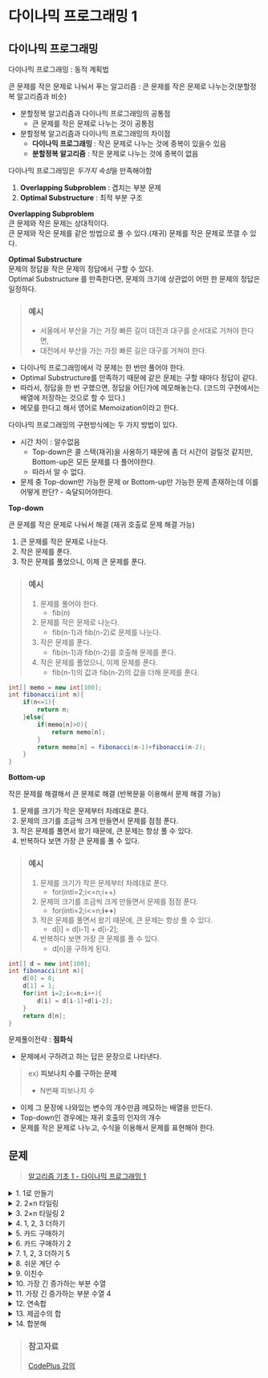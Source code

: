 # 다이나믹 프로그래밍 1
## 다이나믹 프로그래밍
다이나믹 프로그래밍 : 동적 계획법

큰 문제를 작은 문제로 나눠서 푸는 알고리즘 : 큰 문제를 작은 문제로 나누는것(분할정복 알고리즘과 비슷)

- 분할정복 알고리즘과 다이나믹 프로그래밍의 공통점
    + 큰 문제를 작은 문제로 나누는 것이 공통점
- 분할정복 알고리즘과 다이나믹 프로그래밍의 차이점
    + **다이나믹 프로그래밍** : 작은 문제로 나누는 것에 중복이 있을수 있음
    + **분할정복 알고리즘** : 작은 문제로 나누는 것에 중복이 없음

다이나믹 프로그래밍은 *두가지 속성*을 만족해야함
1. **Overlapping Subproblem** : 겹치는 부분 문제
2. **Optimal Substructure** : 최적 부분 구조

**Overlapping Subproblem**   
큰 문제와 작은 문제는 상대적이다.   
큰 문제와 작은 문제를 같은 방법으로 풀 수 있다.(재귀) 문제를 작은 문제로 쪼갤 수 있다.   

**Optimal Substructure**  
문제의 정답을 작은 문제의 정답에서 구할 수 있다.   
Optimal Substructure 를 만족한다면, 문제의 크기에 상관없이 어떤 한 문제의 정답은 일정하다.

> ### 예시
> - 서울에서 부산을 가는 가장 빠른 길이 대전과 대구를 순서대로 거쳐야 한다면,
> - 대전에서 부산을 가는 가장 빠른 길은 대구를 거쳐야 한다. 

- 다이나믹 프로그래밍에서 각 문제는 한 번만 풀어야 한다.
- Optimal Substructure를 만족하기 때문에 같은 문제는 구할 때마다 정답이 같다.
- 따라서, 정답을 한 번 구했으면, 정답을 어딘가에 메모해놓는다. (코드의 구현에서는 배열에 저장하는 것으로 할 수 있다.)
- 메모를 한다고 해서 영어로 Memoization이라고 한다.

다이나믹 프로그래밍의 구현방식에는 두 가지 방법이 있다.

- 시간 차이 : 알수없음
  + Top-down은 콜 스택(재귀)을 사용하기 때문에 좀 더 시간이 걸릴것 같지만, Bottom-up은 모든 문제를 다 풀어야한다.
  + 따라서 알 수 없다.
- 문제 중 Top-down만 가능한 문제 or Bottom-up만 가능한 문제 존재하는데 이를 어떻게 판단? - 숙달되어야한다.

**Top-down**   

큰 문제를 작은 문제로 나눠서 해결 (재귀 호출로 문제 해결 가능)
1. 큰 문제를 작은 문제로 나눈다.
2. 작은 문제를 푼다.
3. 작은 문제를 풀었으니, 이제 큰 문제를 푼다.

> ### 예시
> 1. 문제를 풀어야 한다.
>       - fib(n)
> 2. 문제를 작은 문제로 나눈다.
>       - fib(n-1)과 fib(n-2)로 문제를 나눈다.
> 3. 작은 문제를 푼다.
>       - fib(n-1)과 fib(n-2)를 호출해 문제를 푼다.
> 4. 작은 문제를 풀었으니, 이제 문제를 푼다.
>       - fib(n-1)의 값과 fib(n-2)의 값을 더해 문제를 푼다.

```java
int[] memo = new int[100];
int fibonacci(int n){
    if(n<=1){
        return n;
    }else{
        if(memo[n]>0){
            return memo[n];
        }
        return memo[n] = fibonacci(n-1)+fibonacci(n-2);
    }
}
```
**Bottom-up**  
   
작은 문제를 해결해서 큰 문제로 해결  (반복문을 이용해서 문제 해결 가능)
1. 문제를 크기가 작은 문제부터 차례대로 푼다.
2. 문제의 크기를 조금씩 크게 만들면서 문제를 점점 푼다.
3. 작은 문제를 풀면서 왔기 때문에, 큰 문제는 항상 풀 수 있다.
4. 반복하다 보면 가장 큰 문제를 풀 수 있다.

> ### 예시
> 1. 문제를 크기가 작은 문제부터 차례대로 푼다.
>       - for(inti=2;i<=n;i++)
> 2. 문제의 크기를 조금씩 크게 만들면서 문제를 점점 푼다.
>       - for(inti=2;i<=n;**i++**)
> 3. 작은 문제를 풀면서 왔기 때문에, 큰 문제는 항상 풀 수 있다.
>       - d[i] = d[i-1] + d[i-2];
> 4. 반복하다 보면 가장 큰 문제를 풀 수 있다.
>       - d[n]을 구하게 된다.

```java
int[] d = new int[100];
int fibonacci(int n){
    d[0] = 0;
    d[1] = 1;
    for(int i=2;i<=n;i++){
        d[i] = d[i-1]+d[i-2];
    }
    return d[n];
}
```

문제풀이전략 : **점화식**
- 문제에서 구하려고 하는 답은 문장으로 나타낸다.
> ex) **피보나치 수를 구하는 문제**
> - N번째 피보나치 수
- 이제 그 문장에 나와있는 변수의 개수만큼 메모하는 배열을 만든다.
- Top-down인 경우에는 재귀 호출의 인자의 개수
- 문제를 작은 문제로 나누고, 수식을 이용해서 문제를 표현해야 한다.


## 문제
> [알고리즘 기초 1 - 다이나믹 프로그래밍 1](https://www.acmicpc.net/workbook/view/3959)

<details>
<summary>1. 1로 만들기</summary>
<div markdown='1'>

- 정수 X에 사용할 수 있는 연산은 다음과 같이 세 가지
    1. X가 3으로 나누어 떨어지면, 3으로 나눈다.
    2. X가 2로 나누어 떨어지면, 2로 나눈다.
    3. 1을 뺀다.

- 어떤 정수 N에 위와 같은 연산을 선택해서 1을 만드려고 한다. 연산을 사용하는 횟수의 최소값을 구하는 문제

- `D[i] = i`로 만드는데 필요한 최소 연산 횟수
- i에게 가능한 경우를 생각해보자.
    1. i가 3으로 나누어 떨어졌을 때, 3으로 나누는 경우
        + `D[i/3] + 1`
    2. i가 2로 나누어 떨어졌을 때, 2로 나누는 경우
        + `D[i/2] + 1`
    3. i에서 1을 빼는 경우
        + `D[i-1] + 1`
- 세 값 중에 최소값이 들어가게 된다.

1. 
```java
import java.io.*;

public class Main {
    public static void main(String[] args) throws Exception {
        BufferedReader br = new BufferedReader(new InputStreamReader(System.in));
        int n = Integer.parseInt(br.readLine());
        int[] dp = new int[n+1];
        for(int i=2;i<=n;i++){
            dp[i] = Integer.MAX_VALUE;
            if(i%2==0){
                dp[i] = Math.min(dp[i/2]+1,dp[i]);
            }
            if(i%3==0){
                dp[i] = Math.min(dp[i/3]+1,dp[i]);
            }
            dp[i] = Math.min(dp[i-1]+1,dp[i]);
        }
        System.out.println(dp[n]);
    }
}
```

2. Top-down
```java
int go(int n){
    if(n==1) return 0;
    if(d[n]>0) return d[n];
    d[n] = go(n-1) + 1;
    if(n%2==0){
        int tmp = go(n/2) + 1;
        if(d[n]>tmp) d[n] = tmp;
    }
    if(n%3==0){
        int tmp = go(n/3) + 1;
        if(d[n]>tmp) d[n] = tmp;
    }
    return d[n];
}
```

3. Bottom-Up
```java
d[1] = 0;
for(int i=2;i<=n;i++){
    d[i] = d[i-1]+1;
    if(i%2==0 && d[i] > d[i/2]+1){
        d[i] = d[i/2] + 1;
    }
    if(i%3==0 && d[i] > d[i/3]+1){
        d[i] = d[i/3] + 1;
    }
}
```
</div>
</details>

<details>
<summary>2. 2×n 타일링</summary>
<div markdown='1'>

- 2 x n 직사각형을 1 x 2, 2 x 1 타일로 채우는 방법의 수
- D[n] = 2 x n 직사각형을 채우는 방법의 수 
- 2 x n 직사각형이 있을 때, 가장 오른쪽에 타일을 놓을 수 있는 방법은 총 2가지가 있다.
- `D[n] = D[n-1] + D[n-2]`

```java
import java.io.*;
import java.util.*;

public class Main {
    public static void main(String[] args) throws Exception {
        BufferedReader br = new BufferedReader(new InputStreamReader(System.in));
        int n = Integer.parseInt(br.readLine());
        int[] dp = new int[n+1];
        dp[0] = 1;
        dp[1] = 1;
        for(int i=2;i<=n;i++){
            dp[i] = (dp[i-1]+dp[i-2])%10007;
        }
        System.out.println(dp[n]);
    }
}
```
</div>
</details>

<details>
<summary>3. 2×n 타일링 2</summary>
<div markdown='1'>

- 2 x n 직사각형을 1 x 2, 2 x 1, 2 x 2 타일로 채우는 방법의 수
- D[n] = 2 x n 직사각형을 채우는 방법의 수 
- D[i] = 2 x i 직사각형을 채우는 방법의 수
- `D[i] = 2*D[i-2] + D[i-1]`
```java
import java.io.*;

public class Main {
    public static void main(String[] args) throws Exception {
        BufferedReader br = new BufferedReader(new InputStreamReader(System.in));
        int n = Integer.parseInt(br.readLine());
        int[] dp = new int[n+1];
        dp[0] = 1;
        dp[1] = 1;
        for(int i=2;i<=n;i++){
            dp[i] = (dp[i-2]*2+dp[i-1])%10007;
        }
        System.out.println(dp[n]);
    }
}
```
</div>
</details>

<details>
<summary>4. 1, 2, 3 더하기</summary>
<div markdown='1'>

- 정수 n을 1, 2, 3의 합으로 나타내는 방법의 수를 구하는 문제
- D[i] = i를 1, 2, 3의 합으로 나타내는 방법의 수
- `D[i] = D[i-1] + D[i-2] + D[i-3]`
    + D[0] = 1 (아무것도 사용하지 않으므로 공집합으로 남겨두고 크기를 1로 둔다.)
```java
import java.io.*;

public class Main {
    public static void main(String[] args) throws Exception {
        BufferedReader br = new BufferedReader(new InputStreamReader(System.in));
        StringBuilder sb = new StringBuilder();
        int t = Integer.parseInt(br.readLine());
        int[] dp = new int[13];
        dp[1]=1;
        dp[2]=2;
        dp[3]=4;
        for(int i=4;i<11;i++){
            dp[i] = dp[i-1]+dp[i-2]+dp[i-3];
        }
        while(t-->0){
            int n = Integer.parseInt(br.readLine());
            sb.append(dp[n]+"\n");
        }
        System.out.println(sb);
    }
}
```
</div>
</details>

<details>
<summary>5. 카드 구매하기</summary>
<div markdown='1'>

- 카드 N개를 구매해야 한다.
- 카드팩은 총 N가지 종류가 존재한다.
- i번째 카드팩은 i개의 카드를 담고 있고, 가격은 P[i] 원이다. 
- 카드 N개를 구매하는 비용의 최대값을 구하는 문제
- D[i] = 카드 i개를 구매하는 최대 비용
- 카드 i개를 구매하는 방법은?
    + 카드 j개가 들어있는 카드팩을 구매하고, 카드 i-j개를 구매
    + `D[i] max(P[j] + D[i-j]) (1 <= j <= i)`

1. 
```java
import java.io.*;
import java.util.*;

public class Main {
    public static void main(String[] args) throws Exception {
        BufferedReader br = new BufferedReader(new InputStreamReader(System.in));
        int n = Integer.parseInt(br.readLine());
        StringTokenizer stk = new StringTokenizer(br.readLine());
        int[] ary = new int[n+1];
        int[] dp = new int[n+1];
        for(int i=1;i<=n;i++){
            ary[i] = Integer.parseInt(stk.nextToken());
        }
        dp[1] = ary[1];
        for(int i=2;i<=n;i++){
            int tmp = ary[i];
            for(int j=i-1;j>=1;j--){
                tmp = Math.max(tmp,dp[j]+dp[i-j]);
            }
            dp[i] = tmp;
        }
        System.out.println(dp[n]);
    }
}
```
2. 
```java
for(int i=1;i<=n;i++){
    for(int j=1;j<=i;j++){
        d[i] = max(d[i],d[i-j]+a[j]);
    }
}
```
</div>
</details>

<details>
<summary>6. 카드 구매하기 2</summary>
<div markdown='1'>

- 카드 N개를 구매해야 한다.
- 카드팩은 총 N가지 종류가 존재한다.
- i번째 카드팩은 i개의 카드를 담고 있고, 가격은 P[i] 원이다. 
- 카드 N개를 구매하는 비용의 최솟값을 구하는 문제
- D[i] = 카드 i개를 구매하는 최소 비용
- 카드 i개를 구매하는 방법은?
    + 카드 j개가 들어있는 카드팩을 구매하고, 카드 i-j개를 구매
    + `D[i] = min(P[j]+D[i-j]) (1 <= j <= i)`
1. 
```java
import java.io.*;
import java.util.*;

public class Main {
    public static void main(String[] args) throws Exception {
        BufferedReader br = new BufferedReader(new InputStreamReader(System.in));
        int n = Integer.parseInt(br.readLine());
        StringTokenizer stk = new StringTokenizer(br.readLine());
        int[] ary = new int[n+1];
        int[] dp = new int[n+1];
        for(int i=1;i<=n;i++){
            ary[i] = Integer.parseInt(stk.nextToken());
        }
        dp[1] = ary[1];
        for(int i=2;i<=n;i++){
            int tmp = ary[i];
            for(int j=i-1;j>=1;j--){
                tmp = Math.min(tmp,dp[j]+dp[i-j]);
            }
            dp[i] = tmp;
        }
        System.out.println(dp[n]);
    }
}
```
2. 
```java
for(int i=1;i<=n;i++){
    for(int j=1;j<=i;j++){
        d[i] = min(d[i],d[i-j]+a[j]);
    }
}
```
> 이 방법은 배열 d에 항상 0이 들어간다.   
> 카드를 구매하는 비용은 0보다 크기 때문에, min의 결과는 항상 0이다.   
> 따라서, 배열의 초기값을 잘 설정해야 한다.
3. 
```java
for(int i=1;i<=n;i++){
    d[i] = 1000* 10000;
}
d[0] = 0;
for(int i=1;i<=n;i++){
    for(int j=1;j<=i;j++){
        d[i] = min(d[i],d[i-j]+a[j]);
    }
}
```
> 카드의 개수는 N <=1000, 카드팩의 가격 <=10000 이기 때문에 정답은 절대로 1000 * 10000 을 넘지 않는다.

4. 
```java
for(int i=1;i<=n;i++) d[i] = -1;
d[0] = 0;
for(int i=1;i<=n;i++){
    for(int j=1;j<=i;j++){
        if(d[i]==-1|| d[i] > d[i-j]+a[j]){
            d[i] = min(d[i],d[i-j]+a[j]);
        }
    }
}
```
> d[i] = -1은 정답을 구하지 않았다는 의미이다.    
> 경우의 수를 구하는 때로 사용하기 쉽다.
</div>
</details>

<details>
<summary>7. 1, 2, 3 더하기 5</summary>
<div markdown='1'>

- 정수 n을 1, 2, 3의 합으로 나타내는 방법의 수를 구하는 문제
- 단, 같은 수를 두 번 이상 연속해서 사용하면 안된다.
- D[i][j] = i를 1, 2, 3의 합으로 나타내는 방법의 수, 마지막에 사용한 수는 j

> D[i][1] = i를 1, 2, 3의 합으로 나타내는 방법의 수, 마지막에 사용한 수는 1
> - 바로 전에 사용할 수 있는 수는 2, 3
> - `D[i][1] = d[i-1][2] + d[i-1][3]`

> D[i][2] = i를 1, 2, 3의 합으로 나타내는 방법의 수, 마지막에 사용한 수는 2
> - 바로 전에 사용할 수 있는 수는 1, 3
> - `D[i][2] = d[i-1][1] + d[i-1][3]`

> D[i][3] = i를 1, 2, 3의 합으로 나타내는 방법의 수, 마지막에 사용한 수는 3
> - 바로 전에 사용할 수 있는 수는 1, 2
> - `D[i][3] = d[i-1][1] + d[i-1][2]`

- 1, 2, 3더하기에서 한 것처럼 D[0] = 1 로 초기화 하면 중복이 발생한다.
- D[0][1] = 1, D[0][2] = 1, D[0][3] = 1로 초기화를 했다면 D[1][1] = D[0][2] + D[0][3] = 2 (중복이 발생하게 된다.)
- 따라서, 이 문제는 예외 처리를 해야한다.

```java
import java.io.*;

public class Main {
    public static void main(String[] args) throws Exception {
        BufferedReader br = new BufferedReader(new InputStreamReader(System.in));
        StringBuilder sb = new StringBuilder();
        final int MOD = 1000000009;
        int t = Integer.parseInt(br.readLine());
        int[][] dp = new int[100001][3];
        dp[1][1]=1;
        dp[2][2]=1;
        dp[3][0]=1;
        dp[3][1]=1;
        dp[3][2]=1;
        for(int i=4;i<=100000;i++){
            dp[i][0] = (dp[i-3][1] + dp[i-3][2])%MOD;
            dp[i][2] = (dp[i-2][1] + dp[i-2][0])%MOD;
            dp[i][1] = (dp[i-1][2] + dp[i-1][0])%MOD;
        }
        while(t-- >0){
            int n = Integer.parseInt(br.readLine());
            sb.append(((dp[n][1]+dp[n][2])%MOD+dp[n][0])%MOD+"\n");
        }
        System.out.println(sb);
    }
}
```
</div>
</details>

<details>
<summary>8. 쉬운 계단 수</summary>
<div markdown='1'>

- 인접한 자리의 차이가 1이 나는 수를 계단 수라고 한다.
- 길이가 N인 계단 수의 개수를 구하는 문제
- D[i][j] = 길이가 i이고 마지막 숫자가 j인 계단 수의 개수
- D[i][j] = d[i-1][j-1] + D[i-1][j+1]
1. 
```java
import java.io.*;

public class Main {
    public static void main(String[] args) throws Exception {
        BufferedReader br = new BufferedReader(new InputStreamReader(System.in));
        int n = Integer.parseInt(br.readLine());
        final int MOD = 1000000000;
        long[][] ary = new long[101][10];
        long result = 0;
        for(int i=1;i<10;i++) ary[1][i] = 1;

        for(int i=2;i<=n;i++){
            for(int j=0;j<10;j++){
                if(j==0){
                    ary[i][j+1] += ary[i-1][j]%MOD;
                    ary[i][j+1] %= MOD;
                }else if(j==9){
                    ary[i][j-1] += ary[i-1][j]%MOD;
                    ary[i][j-1] %= MOD;
                }else{
                    ary[i][j-1] += ary[i-1][j]%MOD;
                    ary[i][j+1] += ary[i-1][j]%MOD;
                    ary[i][j-1] %= MOD;
                    ary[i][j+1] %= MOD;
                }

            }
        }
        for(int i=0;i<10;i++){
            result += ary[n][i]%MOD;
            result %= MOD;
        }
        System.out.println(result);
    }
}
```
2. 
```java
for(int i=1;i<=9;i++) d[1][i] = 1;
for(int i=2;i<=n;i++){
    for(int j=0;j<=9;j++){
        d[i][j] = 0;
        if(j-1 >= 0) d[i][j] += d[i-1][j-1];
        if(j+1 <= 9) d[i][j] += d[i-1][j+1];
        d[i][j] %= mod;
    }
}
long ans = 0;
for(int i=0;i<=9;i++) ans += d[n][i];
ans %= mod;
```
</div>
</details>

<details>
<summary>9. 이친수</summary>
<div markdown='1'>

- 0과 1로만 이루어진 수를 이진수 라고 한다.
- 다음 조건을 만족하면 이친수라고 한다.
    1. 이친수는 0으로 시작하지 않는다.
    2. 이친수에서는 1이 두 번 연속으로 나타나지 않는다. 즉, 11을 부분 문자열로 갖지 않는다.
- N자리 이친수의 개수를 구하는 문제
- D[i][j] = i자리 이친수의 개수 중에서 j로 끝나는 것의 개수(j=0,1)
- 0으로 시작하지 않는다.
    + D[1][0] = 0
    + D[1][1] = 1
- 가능한 경우
    + 0으로 끝나는 경우(D[i][0])
        * 앞에 0과 1이 올 수 있다.
        * D[i-1][0] + D[i-1][1]
    + 1로 끝나는 경우(D[i][1])
        * 앞에 1은 올 수 없다. 즉, 0만 올 수 있다.
        * D[i-1][0]

> 1차원으로 생각 가능   
> D[i] = i자리 이친수의 개수   
> 가능한 경우
> - 0으로 끝나는 경우
> > 앞에 0과 1 모두 올 수 있다.
> > D[i-1]
> - 1로 끝나는 경우
> > 앞에 0만 올 수 있다.
> > 앞에 붙는 0 을 세트로 생각해서 i-2자리에 01을 붙인다고 생각   
> > D[i-2]
   
> `D[i] = D[i-1] + D[i-2]`
```java
import java.io.*;
public class Main {
    public static void main(String[] args) throws Exception {
        BufferedReader br = new BufferedReader(new InputStreamReader(System.in));
        int n = Integer.parseInt(br.readLine());
        long[] dp = new long[91];
        dp[1] =1;
        dp[2] =1;
        for(int i=3;i<=n;i++){
            dp[i] = dp[i-1]+dp[i-2];
        }
        System.out.println(dp[n]);
    }
}
```
> 차원 = 문제를 해결하기 위한 변수   
> 연속이라는 개념을 처리하기 위해 차원을 어떻게 생각했는지?
</div>
</details>

<details>
<summary>10. 가장 긴 증가하는 부분 수열</summary>
<div markdown='1'>

- 수열 A가 주어졌을 때, 가장 긴 증가하는 부분 수열을 구하는 문제
- D[i] = A[1], ... ,A[i] 까지 수열이 있을 때, A[i]을 마지막으로 하는 가장 긴 증가하는 부분 수열의 길이
- D[i]은 A[i]이 반드시 포함 되어야 한다.
- 가장 긴 부분 수열이 A[?], A[?], ... , A[j], A[i] 라고 했을 때, 겹치는 부분 문제를 찾아보자.
    + A[?], A[?], ... , A[j]는 D[j]로 나타낼 수 있다. (A[j]을 마지막으로 하는 부분 수열 이기 때문)
-  A[j]와 A[i]의 상관관계를 생각해보자.
    + A[j] < A[i]가 되어야 한다.(증가하는 부분 수열이 되어야 하기 때문)
1. 
```java
import java.io.*;
import java.util.*;

public class Main {
    public static void main(String[] args) throws Exception {
        BufferedReader br = new BufferedReader(new InputStreamReader(System.in));
        int n = Integer.parseInt(br.readLine());
        StringTokenizer stk = new StringTokenizer(br.readLine());
        int[] dp = new int[n+1];
        int[] ary = new int[n+1];
        for(int i=1;i<=n;i++){
            ary[i] = Integer.parseInt(stk.nextToken());
        }
        dp[1]=1;
        for(int i=2;i<=n;i++){
            int tmp=i;
            for(int j=i-1;j>=1;j--){
                if(ary[i]>ary[j]&&dp[j]>dp[tmp]){
                    tmp = j;
                }
            }
            dp[i] = dp[tmp]+1;
        }
        int result = dp[1];
        for(int i=2;i<=n;i++){
            result = Math.max(result,dp[i]);
        }
        System.out.println(result);
    }
}
```
2. 
```java
for(int i=0;i<n;i++){
    d[i] = 1;
    for(int j=0;i<i;j++){
        if(a[j] < a[i] && d[i] < d[j]+1){
            d[i] = d[j]+1;
        }
    }
}
```
> 정답은 D[1], ... , D[N]중의 최대값이 된다.
</div>
</details>

<details>
<summary>11. 가장 긴 증가하는 부분 수열 4</summary>
<div markdown='1'>

- 수열 A가 주어졌을 때, 가장 긴 증가하는 부분 수열을 구하는 문제
- 역추적의 과정을 거쳐야 한다.
- 왜 변했는지를 기록하자.
- D[i] = A[1], ... ,A[i] 까지 수열이 있을 때, A[i]을 마지막으로 하는 가장 긴 증가하는 부분 수열의 길이
- V[i] = A[i]의 앞에 와야 하는 수의 인덱스. 즉, A[i]의 앞에는 A[V[i]]가 와야 길이가 가장 길다.

1. 
```java
import java.io.*;
import java.util.*;

public class Main {
    public static void main(String[] args) throws Exception {
        BufferedReader br = new BufferedReader(new InputStreamReader(System.in));
        int n = Integer.parseInt(br.readLine());
        StringBuilder sb = new StringBuilder();
        StringTokenizer stk = new StringTokenizer(br.readLine());
        int[] dp = new int[n+1];
        int[] ary = new int[n+1];
        for(int i=1;i<=n;i++){
            ary[i] = Integer.parseInt(stk.nextToken());
        }
        dp[1]=1;
        for(int i=2;i<=n;i++){
            int tmp=i;
            for(int j=i-1;j>=1;j--){
                if(ary[i]>ary[j]&&dp[j]>dp[tmp]){
                    tmp = j;
                }
            }
            dp[i] = dp[tmp]+1;
        }
        int result = dp[1];

        for(int i=1;i<=n;i++){
            result = Math.max(result,dp[i]);
        }
        int idx = result;
        Stack<Integer> s = new Stack<>();
        for(int i=n;i>0;i--){
            if(dp[i]==idx){
                s.push(ary[i]);
                idx--;
            }
        }
        sb.append(result+"\n");
        while(!s.isEmpty()){
            sb.append(s.pop()+" ");
        }
        System.out.println(sb.toString().trim());
    }
}
```
1. 
```cpp
void go(int p){
    if(p==-1){
        return ;
    }
    go(v[p]);
    cout << a[p] << ' ';
}
```
</div>
</details>

<details>
<summary>12. 연속합</summary>
<div markdown='1'>

- n개의 정수로 이루어진 임의의 수열이 주어진다.
- 우리는 이 중 연속된 몇 개의 숫자를 선택해서 구할 수 있는 합 중 가장 큰 합을 구하려고 한다.
- 단, 숫자는 한 개 이상 선택해야 한다.
- D[i] = i번째 수로 끝나는 가장 큰 연속 합
- 이렇게 식을 구했으면, i번째 수에게 가능한 경우를 세야한다.
- i번째 수에게 가능한 경우
    1. i-1번째 수의 연속합에 포함되는 경우
    2. 새로운 연속합을 시작하는 경우
- 두 값중에 어떤 값잉 D[i]에 들어가야 할까?
    + `D[i] = max(D[i-1]+A[i],A[i])`
1. 
```java
import java.io.*;
import java.util.*;

public class Main {
    public static void main(String[] args) throws Exception {
        BufferedReader br = new BufferedReader(new InputStreamReader(System.in));
        int n = Integer.parseInt(br.readLine());
        int[] dp = new int[n];
        int[] ary = new int[n];
        int result = -100000001;
        StringTokenizer stk = new StringTokenizer(br.readLine());
        for(int i=0;i<n;i++){
            ary[i] = Integer.parseInt(stk.nextToken());
        }
        dp[0] = ary[0];
        for(int i=1;i<n;i++){
            dp[i] = Math.max(dp[i-1]+ary[i],ary[i]);
        }
        for(int i=0;i<n;i++){
            result = Math.max(result,dp[i]);
        }
        System.out.println(result);
    }
}
```

2. 
```java
for(int i=0;i<n;i++){
    d[i] = a[i];
    if(i==0) continue;
    if(d[i]<d[i-1] + a[i]){
        d[i] = d[i-1] + a[i];
    }
}
```
</div>
</details>

<details>
<summary>13. 제곱수의 합</summary>
<div markdown='1'>

- 주어진 자연수 N을 제곱수들의 합으로 표현할 때에 그 항의 최소 개수를 구하는 문제
- D[i] = i를 제곱수의 합으로 나타냈을 때, 필요한 항의 최소 개수
- i = ? + ? + ... + j
- D[i] = min(D[i-j*j]+1) (1 <= i <= j*j)
1. 
```java
import java.io.*;

public class Main {
    public static void main(String[] args) throws Exception {
        BufferedReader br = new BufferedReader(new InputStreamReader(System.in));
        int n = Integer.parseInt(br.readLine());
        int[] dp = new int[n+1];
        for(int i=1;i<=n;i++){
            dp[i] = Integer.MAX_VALUE;
        }
        for(int i=1;i*i<=n;i++){
            dp[i*i] = 1;
        }
        for(int i=2;i<=n;i++){
            for(int j=1;j*j<=i;j++){
                dp[i] = Math.min(dp[i],dp[i-j*j]+dp[j*j]);
            }
        }
        System.out.print(dp[n]);
    }
}
```
2. 
```java
for(int i=1;i<=n;i++){
    d[i] = i;
    for(int j=1;j*j<=i;j++){
        if(d[i] > d[i-j*j]+1){
            d[i] = d[i-j*j]+1;
        }
    }
}
```
</div>
</details>

<details>
<summary>14. 합분해</summary>
<div markdown='1'>

- 0부터 N까지의 정수 K개를 더해서 그 합이 N이 되는 경우의 수
- D[K][N] = 0부터 N까지의 정수 K개를 더해서 그 합이 N이 되는 경우의 수 
- ? + ? + ... + ? + L = N
    + 위의 식이 나타내는 값: D[K][N]
- ? + ? + ... + ? = N - L
    + 위의 식이 나타내는 값: D[K-1][N-L]
- D[K][N] = SUM D[K-1][N-L] (0 <= L <= N)
1. 
```java
import java.io.*;
import java.util.*;

public class Main {
    public static void main(String[] args) throws Exception {
        BufferedReader br = new BufferedReader(new InputStreamReader(System.in));
        StringTokenizer stk = new StringTokenizer(br.readLine());
        int n = Integer.parseInt(stk.nextToken());
        int k = Integer.parseInt(stk.nextToken());
        int[][] ary = new int[n+1][k+1];
        for(int i=1;i<=n;i++){
            ary[i][1] = 1;
        }
        for(int i=1;i<=k;i++){
            ary[0][i] = 1;
        }
        for(int i=1;i<=n;i++){
            for(int j=1;j<=k;j++){
                ary[i][j] = (ary[i-1][j]+ ary[i][j-1])% 1000000000;
            }
        }
        System.out.println(ary[n][k]);
    }
}
```
2. 
```java
d[0][0] = 1;
for(int i=1;i<=k;i++){
    for(int j=0;j<=n;j++){
        for(int l=0;l<=j;l++){
            d[i][j] += d[i-1][j-1];
            d[i][j] %= mod;
        }
    }
}
```
</div>
</details>

> ### 참고자료
> [CodePlus 강의](https://code.plus/course/41)   